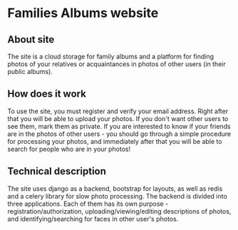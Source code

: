 # Families Albums website
## About site
The site is a cloud storage for family albums and a platform for finding photos of your relatives or acquaintances in photos of other users (in their public albums).

## How does it work
To use the site, you must register and verify your email address. Right after that you will be able to upload your photos. If you don't want other users to see them, mark them as private. If you are interested to know if your friends are in the photos of other users - you should go through a simple procedure for processing your photos, and immediately after that you will be able to search for people who are in your photos!

## Technical description
The site uses django as a backend, bootstrap for layouts, as well as redis and a celery library for slow photo processing. The backend is divided into three applications. Each of them has its own purpose - registration/authorization, uploading/viewing/editing descriptions of photos, and identifying/searching for faces in other user's photos.
